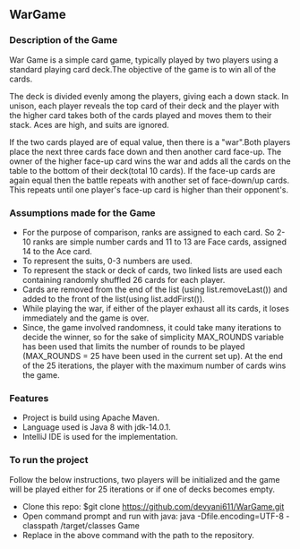 ## WarGame

### Description of the Game

War Game is a simple card game, typically played by two players using a standard playing card deck.The objective of the game is to win all of the cards.
</br>

The deck is divided evenly among the players, giving each a down stack. In unison, each player reveals the top card of their deck and the player with the higher card takes both of the cards played and moves them to their stack. Aces are high, and suits are ignored.
</br>

If the two cards played are of equal value, then there is a "war".Both players place the next three cards face down and then another card face-up. The owner of the higher face-up card wins the war and adds all the cards on the table to the bottom of their deck(total 10 cards). If the face-up cards are again equal then the battle repeats with another set of face-down/up cards. This repeats until one player's face-up card is higher than their opponent's.

### Assumptions made for the Game

* For the purpose of comparison, ranks are assigned to each card. So 2- 10 ranks are simple number cards and 11 to 13 are Face cards, assigned 14 to the Ace card.
* To represent the suits, 0-3 numbers are used.
* To represent the stack or deck of cards, two linked lists are used each containing randomly shuffled 26 cards for each player.
* Cards are removed from the end of the list (using list.removeLast()) and added to the front of the list(using list.addFirst()).
* While playing the war, if either of the player exhaust all its cards, it loses immediately and the game is over.
* Since, the game involved randomness, it could take many iterations to decide the winner, so for the sake of simplicity MAX_ROUNDS variable has been used that limits the number of rounds to be played (MAX_ROUNDS = 25 have been used in the current set up). At the end of the 25 iterations, the player with the maximum number of cards wins the game.

### Features

* Project is build using Apache Maven.
* Language used is Java 8 with jdk-14.0.1.
* IntelliJ IDE is used for the implementation.

### To run the project

Follow the below instructions, two players will be initialized and the game will be played either for 25 iterations or if one of decks becomes empty.

* Clone this repo: $git clone https://github.com/devyani611/WarGame.git
* Open command prompt and run with java: java -Dfile.encoding=UTF-8 -classpath *<PATH>* /target/classes Game
* Replace *<PATH>* in the above command with the path to the repository.




